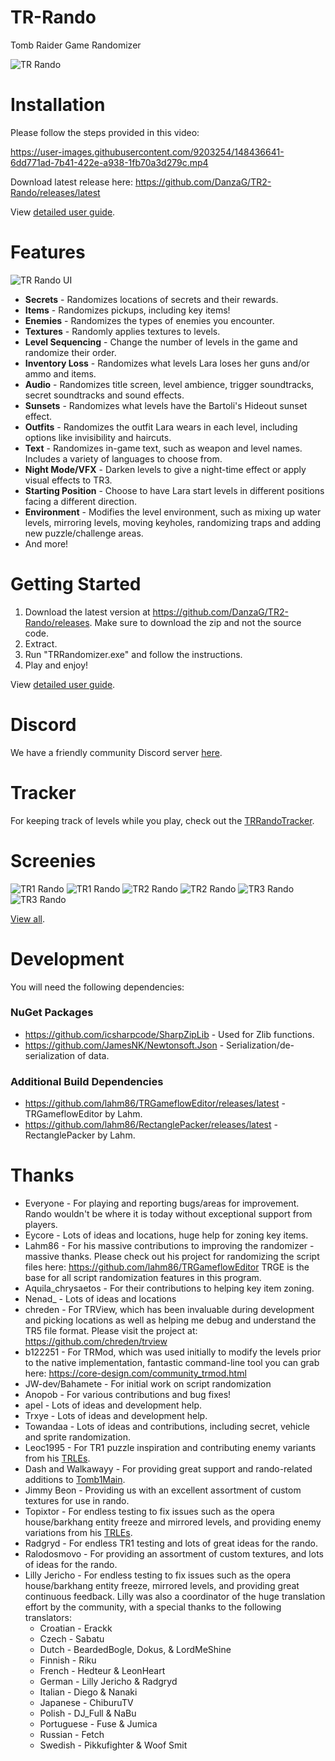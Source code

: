 # TR-Rando
Tomb Raider Game Randomizer

![TR Rando](Resources/Screenshots/Compressed/TR2_1.jpg)

# Installation
Please follow the steps provided in this video:

https://user-images.githubusercontent.com/9203254/148436641-6dd771ad-7b41-422e-a938-1fb70a3d279c.mp4

Download latest release here: https://github.com/DanzaG/TR2-Rando/releases/latest

View [detailed user guide](USING.md).

# Features
![TR Rando UI](Resources/UI.png)

* **Secrets** - Randomizes locations of secrets and their rewards.
* **Items** - Randomizes pickups, including key items!
* **Enemies** - Randomizes the types of enemies you encounter.
* **Textures** - Randomly applies textures to levels.
* **Level Sequencing** - Change the number of levels in the game and randomize their order.
* **Inventory Loss** - Randomizes what levels Lara loses her guns and/or ammo and items.
* **Audio** - Randomizes title screen, level ambience, trigger soundtracks, secret soundtracks and sound effects.
* **Sunsets** - Randomizes what levels have the Bartoli's Hideout sunset effect.
* **Outfits** - Randomizes the outfit Lara wears in each level, including options like invisibility and haircuts.
* **Text** - Randomizes in-game text, such as weapon and level names. Includes a variety of languages to choose from.
* **Night Mode/VFX** - Darken levels to give a night-time effect or apply visual effects to TR3.
* **Starting Position** - Choose to have Lara start levels in different positions facing a different direction.
* **Environment** - Modifies the level environment, such as mixing up water levels, mirroring levels, moving keyholes, randomizing traps and adding new puzzle/challenge areas.
* And more!

# Getting Started
1. Download the latest version at https://github.com/DanzaG/TR2-Rando/releases. Make sure to download the zip and not the source code.
2. Extract.
3. Run "TRRandomizer.exe" and follow the instructions.
4. Play and enjoy!

View [detailed user guide](USING.md).

# Discord
We have a friendly community Discord server [here](https://discord.gg/f4bUqwgcCN).

# Tracker
For keeping track of levels while you play, check out the [TRRandoTracker](https://github.com/lahm86/TRRandoTracker).

# Screenies
![TR1 Rando](Resources/Screenshots/Compressed/TR1_3.jpg)
![TR1 Rando](Resources/Screenshots/Compressed/TR1_4.jpg)
![TR2 Rando](Resources/Screenshots/Compressed/TR2_4.jpg)
![TR2 Rando](Resources/Screenshots/Compressed/TR2_5.jpg)
![TR3 Rando](Resources/Screenshots/Compressed/TR3_2.jpg)
![TR3 Rando](Resources/Screenshots/Compressed/TR3_3.jpg)

[View all](Resources/Screenshots).

# Development
You will need the following dependencies:

### NuGet Packages
* https://github.com/icsharpcode/SharpZipLib - Used for Zlib functions.
* https://github.com/JamesNK/Newtonsoft.Json - Serialization/de-serialization of data.

### Additional Build Dependencies
* https://github.com/lahm86/TRGameflowEditor/releases/latest - TRGameflowEditor by Lahm.
* https://github.com/lahm86/RectanglePacker/releases/latest - RectanglePacker by Lahm.

# Thanks
* Everyone - For playing and reporting bugs/areas for improvement. Rando wouldn't be where it is today without exceptional support from players.
* Eycore - Lots of ideas and locations, huge help for zoning key items.
* Lahm86 - For his massive contributions to improving the randomizer - massive thanks. Please check out his project for randomizing the script files here: https://github.com/lahm86/TRGameflowEditor TRGE is the base for all script randomization features in this program.
* Aquila_chrysaetos - For their contributions to helping key item zoning.
* Nenad_ - Lots of ideas and locations
* chreden - For TRView, which has been invaluable during development and picking locations as well as helping me debug and understand the TR5 file format. Please visit the project at: https://github.com/chreden/trview
* b122251 - For TRMod, which was used initially to modify the levels prior to the native implementation, fantastic command-line tool you can grab here: https://core-design.com/community_trmod.html
* JW-dev/Bahamete - For initial work on script randomization
* Anopob - For various contributions and bug fixes!
* apel - Lots of ideas and development help.
* Trxye - Lots of ideas and development help.
* Towandaa - Lots of ideas and contributions, including secret, vehicle and sprite randomization.
* Leoc1995 - For TR1 puzzle inspiration and contributing enemy variants from his [TRLEs](https://trcustoms.org/users/854).
* Dash and Walkawayy - For providing great support and rando-related additions to [Tomb1Main](https://github.com/rr-/Tomb1Main).
* Jimmy Beon - Providing us with an excellent assortment of custom textures for use in rando.
* Topixtor - For endless testing to fix issues such as the opera house/barkhang entity freeze and mirrored levels, and providing enemy variations from his [TRLEs](https://trcustoms.org/users/927).
* Radgryd - For endless TR1 testing and lots of great ideas for the rando.
* Ralodosmovo - For providing an assortment of custom textures, and lots of ideas for the rando.
* Lilly Jericho - For endless testing to fix issues such as the opera house/barkhang entity freeze, mirrored levels, and providing great continuous feedback. Lilly was also a coordinator of the huge translation effort by the community, with a special thanks to the following translators:
    * Croatian - Erackk
    * Czech - Sabatu
    * Dutch - BeardedBogle, Dokus, & LordMeShine
    * Finnish - Riku
    * French - Hedteur & LeonHeart
    * German - Lilly Jericho & Radgryd
    * Italian - Diego & Nanaki
    * Japanese - ChiburuTV
    * Polish - DJ_Full & NaBu
    * Portuguese - Fuse & Jumica
    * Russian - Fetch
    * Swedish - Pikkufighter & Woof Smit

